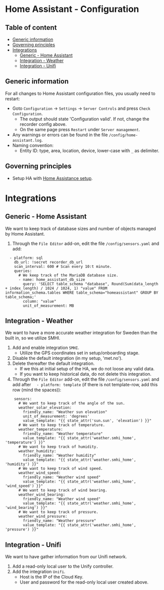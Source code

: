 # Home Assistant - Configuration

## Table of content

- [Generic information](https://github.com/slittorin/home-assistant-configuration#generic-information)
- [Governing principles](https://github.com/slittorin/home-assistant-configuration#governing-principles)
- [Integrations](https://github.com/slittorin/home-assistant-configuration#integrations)
  - [Generic - Home Assistant](https://github.com/slittorin/home-assistant-configuration/blob/main/README.md#generic---home-assistant)
  - [Integration - Weather](https://github.com/slittorin/home-assistant-configuration#integration---weather)
  - [Integration - Unifi](https://github.com/slittorin/home-assistant-configuration#integration---unifi)

## Generic information

For all changes to Home Assistant configuration files, you usually need to restart:
-  Goto `Configuration` -> `Settings` -> `Server Controls` and press `Check Configuration`.
   - The output should state 'Configuration valid'. If not, change the recorder config above.
   - On the same page press `Restart` under `Server management`.
- Any warnings or errors can be found in the file `/config/home-assistant.log`.
- Naming convention:
  - Entity ID: type, area, location, device, lower-case with `_` as delimiter.

## Governing principles

- Setup HA with [Home Assistance setup](https://github.com/slittorin/home-assistant-setup).

# Integrations

## Generic - Home Assistant

We want to keep track of database sizes and number of objects managed by Home Assistant.

1. Through the `File Editor` add-on, edit the file `/config/sensors.yaml` and add:
```
  - platform: sql
    db_url: !secret recorder_db_url
    scan_interval: 600 # Scan every 10:t minute.
    queries:
      # We keep track of the MariaDB database size.
      - name: home_assistant_db_size
        query: 'SELECT table_schema "database", Round(Sum(data_length + index_length) / 1024 / 1024, 1) "value" FROM information_schema.tables WHERE table_schema="homeassistant" GROUP BY table_schema;'
        column: "value"
        unit_of_measurement: MB
```

## Integration - Weather

We want to have a more accurate weather integration for Sweden than the built in, so we utilize SMHI.

1. Add and enable integration `SMHI`.
   - Utilize the GPS coordinates set in setup/onboarding stage.
3. Disable the default integration (in my setup, 'met.no').
4. Delete thereafter the default integration.
   - If we this at initial setup of the HA, we do not loose any valid data.
   - If you want to keep historical data, do not delete this integration.
5. Through the `File Editor` add-on, edit the file `/config/sensors.yaml` and add after `  - platform: template` (if there is not template-row, add this row (mind the spaces)):
```
    sensors:
      # We want to keep track of the angle of the sun.
      weather_solar_elevation:
        friendly_name: "Weather sun elevation"
        unit_of_measurement: 'degrees'
        value_template: "{{ state_attr('sun.sun', 'elevation') }}"
      # We want to keep track of temperature.
      weather_temperature:
        friendly_name: "Weather temperature"
        value_template: "{{ state_attr('weather.smhi_home', 'temperature') }}"
      # We want to keep track of humidity.
      weather_humidity:
        friendly_name: "Weather humidity"
        value_template: "{{ state_attr('weather.smhi_home', 'humidity') }}"
      # We want to keep track of wind speed.
      weather_wind_speed:
        friendly_name: "Weather wind speed"
        value_template: "{{ state_attr('weather.smhi_home', 'wind_speed') }}"
      # We want to keep track of wind bearing.
      weather_wind_bearing:
        friendly_name: "Weather wind speed"
        value_template: "{{ state_attr('weather.smhi_home', 'wind_bearing') }}"
      # We want to keep track of pressure.
      weather_wind_pressure:
        friendly_name: "Weather pressure"
        value_template: "{{ state_attr('weather.smhi_home', 'pressure') }}"
```

## Integration - Unifi

We want to have gather information from our Unifi network.

1. Add a read-only local user to the Unify controller.
2. Add the integration `Unifi`.
   - Host is the IP of the Cloud Key.
   - User and password for the read-only local user created above.
